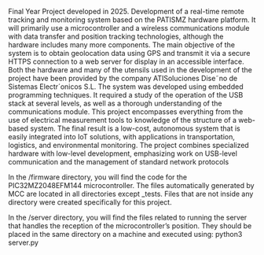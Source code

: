Final Year Project developed in 2025.
Development of a real-time remote tracking and monitoring system based
on the PATISMZ hardware platform. It will primarily use a microcontroller
and a wireless communications module with data transfer and position tracking technologies, although the hardware includes many more components.
The main objective of the system is to obtain geolocation data using GPS
and transmit it via a secure HTTPS connection to a web server for display
in an accessible interface.
Both the hardware and many of the utensils used in the development of
the project have been provided by the company ATISoluciones Dise˜no de
Sistemas Electr´onicos S.L.
The system was developed using embedded programming techniques.
It required a study of the operation of the USB stack at several levels,
as well as a thorough understanding of the communications module. This
project encompasses everything from the use of electrical measurement tools
to knowledge of the structure of a web-based system.
The final result is a low-cost, autonomous system that is easily integrated into IoT solutions, with applications in transportation, logistics, and
environmental monitoring. The project combines specialized hardware with
low-level development, emphasizing work on USB-level communication and
the management of standard network protocols

In the /firmware directory, you will find the code for the PIC32MZ2048EFM144 microcontroller.
The files automatically generated by MCC are located in all directories except _tests.
Files that are not inside any directory were created specifically for this project.

In the /server directory, you will find the files related to running the server that handles
the reception of the microcontroller’s position. They should be placed in the same directory on a machine
and executed using:
python3 server.py
